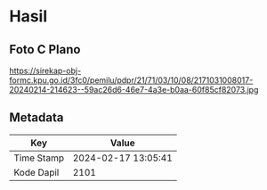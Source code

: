 # Hasil

## Foto C Plano

https://sirekap-obj-formc.kpu.go.id/3fc0/pemilu/pdpr/21/71/03/10/08/2171031008017-20240214-214623--59ac26d6-46e7-4a3e-b0aa-60f85cf82073.jpg


## Metadata

| Key        | Value               |
| ---------- | ------------------- |
| Time Stamp | 2024-02-17 13:05:41 |
| Kode Dapil | 2101                |



